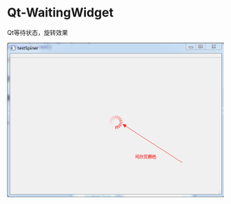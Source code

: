 # Qt-WaitingWidget
Qt等待状态，旋转效果



![test](https://github.com/wangk88/Qt-WaitingWidget/blob/master/%E5%B0%8FQ%E6%88%AA%E5%9B%BE-20180624225048.png)
